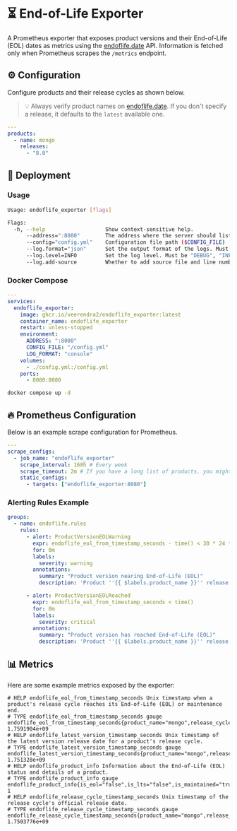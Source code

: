 # ⏳ End-of-Life Exporter

A Prometheus exporter that exposes product versions and their End-of-Life (EOL) dates as metrics using the [endoflife.date](https://endoflife.date/docs/api/v1/) API. Information is fetched only when Prometheus scrapes the `/metrics` endpoint.

## ⚙️ Configuration

Configure products and their release cycles as shown below.

> 💡 Always verify product names on [endoflife.date](https://endoflife.date/). If you don't specify a release, it defaults to the `latest` available one.

```yaml
---
products:
  - name: mongo
    releases:
      - "8.0"
```

## 🚀 Deployment

### Usage

```bash
Usage: endoflife_exporter [flags]

Flags:
  -h, --help                   Show context-sensitive help.
      --address=":8080"        The address where the server should listen on ($ADDRESS).
      --config="config.yml"    Configuration file path ($CONFIG_FILE)
      --log.format="json"      Set the output format of the logs. Must be "console" or "json" ($LOG_FORMAT).
      --log.level=INFO         Set the log level. Must be "DEBUG", "INFO", "WARN" or "ERROR" ($LOG_LEVEL).
      --log.add-source         Whether to add source file and line number to log records ($LOG_ADD_SOURCE).
```

### Docker Compose

```yaml
---
services:
  endoflife_exporter:
    image: ghcr.io/veerendra2/endoflife_exporter:latest
    container_name: endoflife_exporter
    restart: unless-stopped
    environment:
      ADDRESS: ":8080"
      CONFIG_FILE: "/config.yml"
      LOG_FORMAT: "console"
    volumes:
      - ./config.yml:/config.yml
    ports:
      - 8080:8080
```

```bash
docker compose up -d
```

## 🔥 Prometheus Configuration

Below is an example scrape configuration for Prometheus.

```yaml
---
scrape_configs:
  - job_name: "endoflife_exporter"
    scrape_interval: 168h # Every week
    scrape_timeout: 2m # If you have a long list of products, you might want to increase the timeout.
    static_configs:
      - targets: ["endoflife_exporter:8080"]
```

### Alerting Rules Example

```yaml
groups:
  - name: endoflife.rules
    rules:
      - alert: ProductVersionEOLWarning
        expr: endoflife_eol_from_timestamp_seconds - time() < 30 * 24 * 60 * 60 and endoflife_eol_from_timestamp_seconds > time()
        for: 0m
        labels:
          severity: warning
        annotations:
          summary: "Product version nearing End-of-Life (EOL)"
          description: 'Product ''{{ $labels.product_name }}'' release cycle ''{{ $labels.release_cycle_name }}'' will reach its End-of-Life in less than 30 days (on {{ ($value | timestamp "2006-01-02") }}).'

      - alert: ProductVersionEOLReached
        expr: endoflife_eol_from_timestamp_seconds < time()
        for: 0m
        labels:
          severity: critical
        annotations:
          summary: "Product version has reached End-of-Life (EOL)"
          description: 'Product ''{{ $labels.product_name }}'' release cycle ''{{ $labels.release_cycle_name }}'' reached its End-of-Life on {{ ($value | timestamp "2006-01-02") }}.'
```

## 📊 Metrics

Here are some example metrics exposed by the exporter:

```
# HELP endoflife_eol_from_timestamp_seconds Unix timestamp when a product's release cycle reaches its End-of-Life (EOL) or maintenance end.
# TYPE endoflife_eol_from_timestamp_seconds gauge
endoflife_eol_from_timestamp_seconds{product_name="mongo",release_cycle_name="8.1"} 1.7591904e+09
# HELP endoflife_latest_version_timestamp_seconds Unix timestamp of the latest version release date for a product's release cycle.
# TYPE endoflife_latest_version_timestamp_seconds gauge
endoflife_latest_version_timestamp_seconds{product_name="mongo",release_cycle_name="8.1"} 1.751328e+09
# HELP endoflife_product_info Information about the End-of-Life (EOL) status and details of a product.
# TYPE endoflife_product_info gauge
endoflife_product_info{is_eol="false",is_lts="false",is_maintained="true",latest_version="8.1.2",product_name="mongo",release_cycle_name="8.1"} 1
# HELP endoflife_release_cycle_timestamp_seconds Unix timestamp of the release cycle's official release date.
# TYPE endoflife_release_cycle_timestamp_seconds gauge
endoflife_release_cycle_timestamp_seconds{product_name="mongo",release_cycle_name="8.1"} 1.7503776e+09
```
